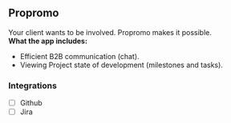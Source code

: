 ## Propromo

Your client wants to be involved. Propromo makes it possible.  
**What the app includes:**
* Efficient B2B communication (chat).
* Viewing Project state of development (milestones and tasks).

### Integrations
* [ ] Github
* [ ] Jira
